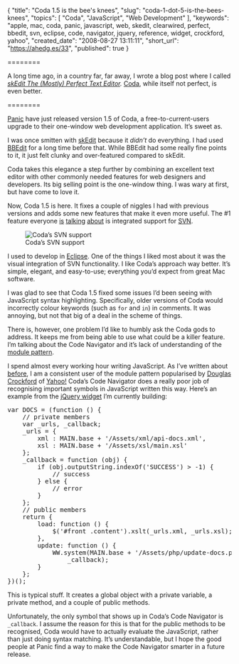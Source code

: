 {
  "title": "Coda 1.5 is the bee's knees",
  "slug": "coda-1-dot-5-is-the-bees-knees",
  "topics": [
    "Coda",
    "JavaScript",
    "Web Development"
  ],
  "keywords": "apple, mac, coda, panic, javascript, web, skedit, clearwired, perfect, bbedit, svn, eclipse, code, navigator, jquery, reference, widget, crockford, yahoo",
  "created_date": "2008-08-27 13:11:11",
  "short_url": "https://ahedg.es/33",
  "published": true
}

========

A long time ago, in a country far, far away, I wrote a blog post where I called _[skEdit The (Mostly) Perfect Text Editor](https://www.clearwired.com/loop/archives/23-skEdit,-The-Mostly-Perfect-Text-Editor.html)._ [Coda](https://www.panic.com/coda/), while itself not perfect, is even better.

========

[Panic](https://www.panic.com) have just released version 1.5 of Coda, a free-to-current-users upgrade to their one-window web development application. It’s sweet as.

I was once smitten with [skEdit](https://www.skti.org/skedit/) because it _didn’t_ do everything. I had used [BBEdit](https://www.barebones.com/products/bbedit/) for a long time before that. While BBEdit had some really fine points to it, it just felt clunky and over-featured compared to skEdit.

Coda takes this elegance a step further by combining an excellent text editor with other commonly needed features for web designers and developers. Its big selling point is the one-window thing. I was wary at first, but have come to love it.

Now, Coda 1.5 is here. It fixes a couple of niggles I had with previous versions and adds some new features that make it even more useful. The #1 feature everyone [is](https://www.downloadsquad.com/2008/08/26/coda-1-5-released/) [talking](https://getsatisfaction.com/panic/topics/coda_svn_booya) [about](https://twitter.com/MikeBucks/statuses/899735440) is integrated support for [SVN](https://en.wikipedia.org/wiki/Subversion_(software)).

<figure>
    <img src="/blog/assets/img/coda-svn.png" alt="Coda’s SVN support">
    <figcaption>Coda’s SVN support</figcaption>
</figure>

I used to develop in [Eclipse](https://www.eclipse.org/). One of the things I liked most about it was the visual integration of SVN functionality. I like Coda’s approach way better. It’s simple, elegant, and easy-to-use; everything you’d expect from great Mac software.

I was glad to see that Coda 1.5 fixed some issues I’d been seeing with JavaScript syntax highlighting. Specifically, older versions of Coda would incorrectly colour keywords (such as `for` and `in`) in comments. It was annoying, but not that big of a deal in the scheme of things.

There is, however, one problem I’d like to humbly ask the Coda gods to address. It keeps me from being able to use what could be a killer feature. I’m talking about the Code Navigator and it’s lack of understanding of the [module pattern](https://yuiblog.com/blog/2007/06/12/module-pattern/).

I spend almost every working hour writing JavaScript. As I’ve written about [before](/blog/2008/05/13/widget-javascript-the-un-series-part-0), I am a consistent user of the module pattern popularised by [Douglas Crockford](https://www.crockford.com/) of [Yahoo!](https://www.yahoo.com/) Coda’s Code Navigator does a really poor job of recognising important symbols in JavaScript written this way. Here’s an example from the [jQuery widget](https://code.google.com/p/jquery-reference/) I’m currently building:

<pre class="sh_javascript">
var DOCS = (function () {
    // private members
    var _urls, _callback;
    _urls = {
        xml : MAIN.base + '/Assets/xml/api-docs.xml',
        xsl : MAIN.base + '/Assets/xsl/main.xsl'
    };
    _callback = function (obj) {
        if (obj.outputString.indexOf('SUCCESS') > -1) {
            // success
        } else {
            // error
        }
    };
    // public members
    return {
        load: function () {
            $('#front .content').xslt(_urls.xml, _urls.xsl);
        },
        update: function () {
            WW.system(MAIN.base + '/Assets/php/update-docs.php',
                _callback);
        }
    };
})();
</pre>

This is typical stuff. It creates a global object with a private variable, a private method, and a couple of public methods.

Unfortunately, the only symbol that shows up in Coda’s Code Navigator is `_callback`. I assume the reason for this is that for the public methods to be recognised, Coda would have to actually evaluate the JavaScript, rather than just doing syntax matching. It’s understandable, but I hope the good people at Panic find a way to make the Code Navigator smarter in a future release.
